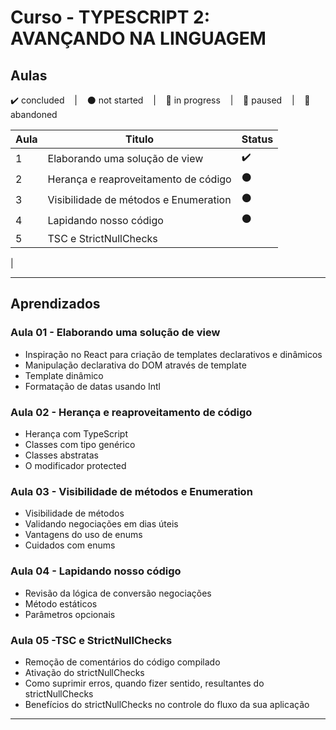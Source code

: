 # Curso - TYPESCRIPT 2: AVANÇANDO NA LINGUAGEM

## Aulas
<p>
  ✔️ concluded &nbsp;&nbsp;&nbsp;|&nbsp;&nbsp;&nbsp;
  ⚫ not started &nbsp;&nbsp;&nbsp;|&nbsp;&nbsp;&nbsp;
  🔵 in progress &nbsp;&nbsp;&nbsp;|&nbsp;&nbsp;&nbsp;
  🔶 paused &nbsp;&nbsp;&nbsp;|&nbsp;&nbsp;&nbsp;
  🔴 abandoned 
</p>

| Aula | Titulo | Status |
| --- | --- | --- |
| 1 | Elaborando uma solução de view | ✔️ |
| 2 | Herança e reaproveitamento de código | ⚫ |
| 3 | Visibilidade de métodos e Enumeration | ⚫ |
| 4 | Lapidando nosso código | ⚫ |
| 5 | TSC e StrictNullChecks
|

---

## Aprendizados

### Aula 01 - Elaborando uma solução de view
<ul>
  <li>Inspiração no React para criação de templates declarativos e dinâmicos</li>
  <li>Manipulação declarativa do DOM através de template</li>
  <li>Template dinâmico</li>
  <li>Formatação de datas usando Intl</li>
</ul>

### Aula 02 - Herança e reaproveitamento de código
<ul>
  <li>Herança com TypeScript</li>
  <li>Classes com tipo genérico</li>
  <li>Classes abstratas</li>
  <li>O modificador protected</li>
</ul>

### Aula 03 - Visibilidade de métodos e Enumeration
<ul>
  <li>Visibilidade de métodos</li>
  <li>Validando negociações em dias úteis</li>
  <li>Vantagens do uso de enums</li>
  <li>Cuidados com enums</li>
</ul>

### Aula 04 - Lapidando nosso código
<ul>
  <li>Revisão da lógica de conversão negociações</li>
  <li>Método estáticos</li>
  <li>Parâmetros opcionais</li>
</ul>

### Aula 05 -TSC e StrictNullChecks
<ul>
  <li>Remoção de comentários do código compilado</li>
  <li>Ativação do strictNullChecks</li>
  <li>Como suprimir erros, quando fizer sentido, resultantes do strictNullChecks</li>
  <li>Benefícios do strictNullChecks no controle do fluxo da sua aplicação
</li>
</ul>

---
